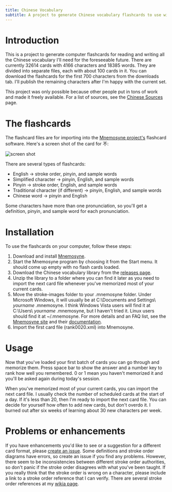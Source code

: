 ```yaml
---
title: Chinese Vocabulary
subtitle: A project to generate Chinese vocabulary flashcards to use with Mnemosyne
---
```


# Introduction #

This is a project to generate computer flashcards for reading and writing all the Chinese vocabulary I'll need for the foreseeable future. There are currently 32614 cards with 4166 characters and 18385 words. They are divided into separate files, each with about 100 cards in it. You can download the flashcards for the first 700 characters from the downloads tab. I'll publish the remaining characters after I'm happy with the current set.

This project was only possible because other people put in tons of work and made it freely available. For a list of sources, see the [Chinese Sources][] page.

[Chinese Sources]: https://donkirkby.github.io/donkirkby-old/ChineseSources

# The flashcards #

The flashcard files are for importing into the [Mnemosyne project's](http://www.mnemosyne-proj.org/) flashcard software. Here's a screen shot of the card for 不:

![screen shot](https://donkirkby.github.io/donkirkby-old/images/chvocab_screenshot.PNG)

There are several types of flashcards:

  * English -> stroke order, pinyin, and sample words
  * Simplified character -> pinyin, English, and sample words
  * Pinyin -> stroke order, English, and sample words
  * Traditional character (if different) -> pinyin, English, and sample words
  * Chinese word -> pinyin and English

Some characters have more than one pronunciation, so you'll get a definition, pinyin, and sample word for each pronunciation.


# Installation #
To use the flashcards on your computer, follow these steps:

  1. Download and install [Mnemosyne](http://mnemosyne-proj.org/download-mnemosyne.php).
  1. Start the Mnemosyne program by choosing it from the Start menu. It should come up empty with no flash cards loaded.
  1. Download the Chinese vocabulary library from the [releases page](https://github.com/donkirkby/donkirkby-old/releases).
  1. Unzip the library to a folder where you can find it later as you need to import the next card file whenever you've memorized most of your current cards.
  1. Move the stroke-images folder to your .mnemosyne folder. Under Microsoft Windows, it will usually be at C:\Documents and Settings\ _yourname_ \.mnemosyne. I think Windows Vista users will find it at C:\Users\ _yourname_ \.mnemosyne, but I haven't tried it. Linux users should find it at ~/.mnemosyne. For more details and an FAQ list, see the [Mnemosyne site](http://www.mnemosyne-proj.org/) and their [documentation](http://www.mnemosyne-proj.org/help/index.php).
  1. Import the first card file (rank0020.xml) into Mnemosyne.

# Usage #
Now that you've loaded your first batch of cards you can go through and memorize them. Press space bar to show the answer and a number key to rank how well you remembered. 0 or 1 mean you haven't memorized it and you'll be asked again during today's session.

When you've memorized most of your current cards, you can import the next card file. I usually check the number of scheduled cards at the start of a day. If it's less than 20, then I'm ready to import the next card file. You can decide for yourself how often to add new cards, but don't overdo it. I burned out after six weeks of learning about 30 new characters per week.

# Problems or enhancements #
If you have enhancements you'd like to see or a suggestion for a different card format, please [create an issue](https://github.com/donkirkby/donkirkby-old/issues).
Some definitions and stroke order diagrams have errors, so create an issue if you find any problems. However, there seem to be inconsistencies between different stroke order authorities, so don't panic if the stroke order disagrees with what you've been taught. If you really think that the stroke order is wrong on a character, please include a link to a stroke order reference that I can verify. There are several stroke order references at my [wikia page](http://scratchpad.wikia.com/wiki/Learning_Chinese_-_Tools).